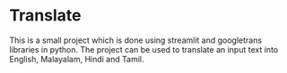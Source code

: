 # Translate
This is a small project which is done using streamlit and googletrans libraries in python. The project can be used to translate an input text into English, Malayalam, Hindi and Tamil. 
